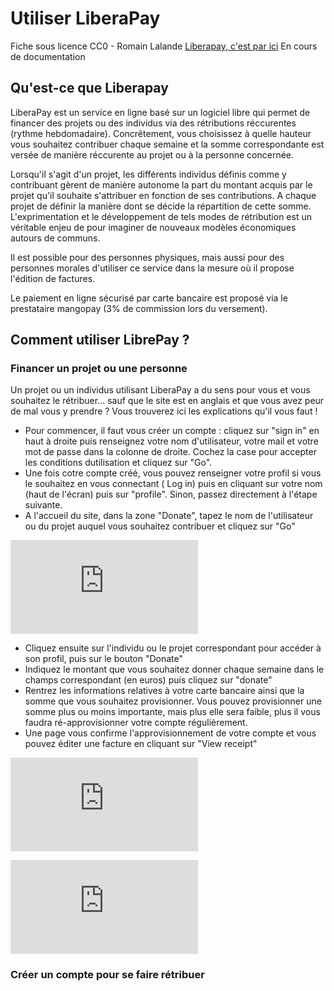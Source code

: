 # Utiliser LiberaPay

Fiche sous licence CC0 - Romain Lalande
[Liberapay, c'est par ici](https://liberapay.com/)
En cours de documentation

## Qu'est-ce que Liberapay
LiberaPay est un service en ligne basé sur un logiciel libre qui permet de financer des projets ou des individus via des rétributions réccurentes (rythme hebdomadaire). Concrêtement, vous choisissez à quelle hauteur vous souhaitez contribuer chaque semaine et la somme correspondante est versée de manière réccurente au projet ou à la personne concernée.

Lorsqu'il s'agit d'un projet, les différents individus définis comme y contribuant gèrent de manière autonome la part du montant acquis par le projet qu'il souhaite s'attribuer en fonction de ses contributions. A chaque projet de définir la manière dont se décide la répartition de cette somme. L'exprimentation et le développement de tels modes de rétribution est un véritable enjeu de pour imaginer de nouveaux modèles économiques autours de communs.

Il est possible pour des personnes physiques, mais aussi pour des personnes morales d'utiliser ce service dans la mesure où il propose l'édition de factures. 

Le paiement en ligne sécurisé par carte bancaire est proposé via le prestataire  mangopay (3% de commission lors du versement).

## Comment utiliser LibrePay ?
### Financer un projet ou une personne

Un projet ou un individus utilisant LiberaPay a du sens pour vous et vous souhaitez le rétribuer... sauf que le site est en anglais et que vous avez peur de mal vous y prendre ? Vous trouverez ici les explications qu'il vous faut ! 

 - Pour commencer, il faut vous créer un compte : cliquez sur "sign in" en haut à droite puis renseignez votre nom d'utilisateur, votre mail et votre mot de passe dans la colonne de droite. Cochez la case pour accepter les conditions dutilisation et cliquez sur "Go".
 - Une fois cotre compte créé, vous pouvez renseigner votre profil si vous le souhaitez en vous connectant ( Log in) puis en cliquant sur votre nom (haut de l'écran) puis sur "profile". Sinon, passez directement à l'étape suivante.
 - A l'accueil du site, dans la zone "Donate", tapez le nom de l'utilisateur ou du projet auquel vous souhaitez contribuer et cliquez sur "Go"

![](https://cloud.comptoir.net/index.php/apps/gallery/ajax/image.php?file=romainlalande%40osons.cc%2FDossier%20pas%20toucher%20pour%20liens%2Fvrac%2Fdonate.png)

 - Cliquez ensuite sur l'individu ou le projet correspondant pour accéder à son profil, puis sur le bouton "Donate"
 - Indiquez le montant que vous souhaitez donner chaque semaine dans le champs correspondant (en euros) puis cliquez sur "donate"
 - Rentrez les informations relatives à votre carte bancaire ainsi que la somme que vous souhaitez provisionner. Vous pouvez provisionner une somme plus ou moins importante, mais plus elle sera faible, plus il vous faudra ré-approvisionner votre compte régulièrement. 
 - Une page vous confirme l'approvisionnement de votre compte et vous pouvez éditer une facture en cliquant sur "View receipt"

![](https://cloud.comptoir.net/index.php/apps/gallery/ajax/image.php?file=romainlalande%40osons.cc%2FDossier%20pas%20toucher%20pour%20liens%2Fvrac%2Fpaiement.png)

![](https://cloud.comptoir.net/index.php/apps/gallery/ajax/image.php?file=romainlalande%40osons.cc%2FDossier%20pas%20toucher%20pour%20liens%2Fvrac%2Freceipt.png)

### Créer un compte pour se faire rétribuer
